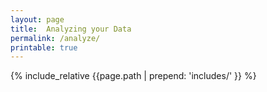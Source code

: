 ```yaml
---
layout: page
title:  Analyzing your Data
permalink: /analyze/
printable: true
---
```

{% include_relative {{page.path | prepend: 'includes/' }} %}